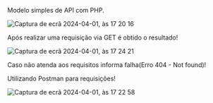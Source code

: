 Modelo simples de API com PHP.

![Captura de ecrã 2024-04-01, às 17 20 16](https://github.com/willsimas/api_php_model/assets/64346201/7f4cc6c2-6130-4359-9fd8-9fc3c7c22a3d)

Após realizar uma requisição via GET é obtido o resultado!

![Captura de ecrã 2024-04-01, às 17 24 21](https://github.com/willsimas/api_php_model/assets/64346201/a800cc19-36f3-4937-887a-7dbea8afa294)

Caso não atenda aos requisitos informa falha(Erro 404 - Not found)!

Utilizando Postman para requisições!

![Captura de ecrã 2024-04-01, às 17 22 58](https://github.com/willsimas/api_php_model/assets/64346201/41f0f577-f54d-4dcd-bc86-acc4aa460e14)
